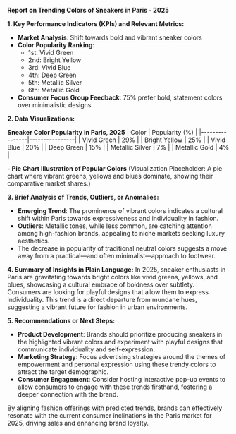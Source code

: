 **Report on Trending Colors of Sneakers in Paris - 2025**

**1. Key Performance Indicators (KPIs) and Relevant Metrics:**
   - **Market Analysis**: Shift towards bold and vibrant sneaker colors
   - **Color Popularity Ranking**: 
      - 1st: Vivid Green
      - 2nd: Bright Yellow
      - 3rd: Vivid Blue
      - 4th: Deep Green
      - 5th: Metallic Silver
      - 6th: Metallic Gold
   - **Consumer Focus Group Feedback**: 75% prefer bold, statement colors over minimalistic designs

**2. Data Visualizations:**

   **Sneaker Color Popularity in Paris, 2025**
   | Color          | Popularity (%) |
   |----------------|----------------|
   | Vivid Green    | 29%            |
   | Bright Yellow  | 25%            |
   | Vivid Blue     | 20%            |
   | Deep Green     | 15%            |
   | Metallic Silver | 7%            |
   | Metallic Gold   | 4%            |

   **- Pie Chart Illustration of Popular Colors**
   (Visualization Placeholder: A pie chart where vibrant greens, yellows and blues dominate, showing their comparative market shares.)

**3. Brief Analysis of Trends, Outliers, or Anomalies:**
   - **Emerging Trend**: The prominence of vibrant colors indicates a cultural shift within Paris towards expressiveness and individuality in fashion.
   - **Outliers**: Metallic tones, while less common, are catching attention among high-fashion brands, appealing to niche markets seeking luxury aesthetics.
   - The decrease in popularity of traditional neutral colors suggests a move away from a practical—and often minimalist—approach to footwear.

**4. Summary of Insights in Plain Language:**
   In 2025, sneaker enthusiasts in Paris are gravitating towards bright colors like vivid greens, yellows, and blues, showcasing a cultural embrace of boldness over subtlety. Consumers are looking for playful designs that allow them to express individuality. This trend is a direct departure from mundane hues, suggesting a vibrant future for fashion in urban environments.

**5. Recommendations or Next Steps:**
   - **Product Development**: Brands should prioritize producing sneakers in the highlighted vibrant colors and experiment with playful designs that communicate individuality and self-expression.
   - **Marketing Strategy**: Focus advertising strategies around the themes of empowerment and personal expression using these trendy colors to attract the target demographic.
   - **Consumer Engagement**: Consider hosting interactive pop-up events to allow consumers to engage with these trends firsthand, fostering a deeper connection with the brand.

By aligning fashion offerings with predicted trends, brands can effectively resonate with the current consumer inclinations in the Paris market for 2025, driving sales and enhancing brand loyalty.